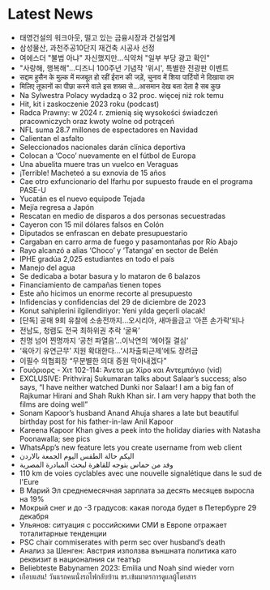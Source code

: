 # Latest News
-  태영건설의 워크아웃, 떨고 있는 금융시장과 건설업계
-  삼성물산, 과천주공10단지 재건축 시공사 선정
-  여에스더 "불법 아냐" 자신했지만…식약처 "일부 부당 광고 확인"
-  "사랑해, 행복해"…디즈니 100주년 기념작 '위시', 특별한 전광판 이벤트
-  सद्दाम हुसैन के मुल्क में मजबूत हो रहीं ईरान की जड़ें, चुनाव में शिया पार्टियों ने दिखाया दम
-  मिलिए तूफानों का पीछा करने वाले इस शख्स से…आसमान देख बता देता है सब कुछ
-  Na Sylwestra Polacy wydadzą o 32 proc. więcej niż rok temu
-  Hit, kit i zaskoczenie 2023 roku (podcast)
-  Radca Prawny: w 2024 r. zmienią się wysokości świadczeń pracowniczych oraz kwoty wolne od potrąceń
-  NFL suma 28.7 millones de espectadores en Navidad
-  Calientan el asfalto
-  Seleccionados nacionales darán clínica deportiva
-  Colocan a ‘Coco’ nuevamente en el fútbol de Europa
-  Una abuelita muere tras un vuelco en Veraguas
-  ¡Terrible! Macheteó a su exnovia de 15 años
-  Cae otro exfuncionario del Ifarhu por supuesto fraude en el programa PASE-U
-  Yucatán es el nuevo equipode Tejada
-  Mejía regresa a Japón
-  Rescatan en medio de disparos a dos personas secuestradas
-  Cayeron con 15 mil dólares falsos en Colón
-  Diputados se enfrascan en debate presupuestario
-  Cargaban en carro arma de fuego y pasamontañas por Río Abajo
-  Rayo alcanzó a alias ‘Choco’ y ‘Tatanga’ en sector de Belén
-  IPHE gradúa 2,025 estudiantes en todo el país
-  Manejo del agua
-  Se dedicaba a botar basura y lo mataron de 6 balazos
-  Financiamiento de campañas tienen topes
-  Este año hicimos un enorme recorte al presupuesto
-  Infidencias y confidencias del 29 de diciembre de 2023
-  Konut sahiplerini ilgilendiriyor: Yeni yılda geçerli olacak!
-  [단독] 공매 9회 유찰에 소송전까지…오시리아, 새마을금고 ‘아픈 손가락’되나
-  전남도, 청렴도 전국 최하위권 추락 ‘굴욕’
-  친명 넘어 찐명까지 ‘공천 파열음’…이낙연의 ‘헤어질 결심’
-  ‘육아기 유연근무’ 지원 확대한다...‘시차출퇴근제’에도 장려금
-  이필수 의협회장 “무분별한 의대 증원 막아내겠다”
-  Γουόριορς - Χιτ 102-114: Άνετα με Χίρο και Αντεμπάγιο (vid)
-  EXCLUSIVE: Prithviraj Sukumaran talks about Salaar’s success; also says, “I have neither watched Dunki nor Salaar! I am a big fan of Rajkumar Hirani and Shah Rukh Khan sir. I am very happy that both the films are doing well”
-  Sonam Kapoor’s husband Anand Ahuja shares a late but beautiful birthday post for his father-in-law Anil Kapoor
-  Kareena Kapoor Khan gives a peek into the holiday diaries with Natasha Poonawalla; see pics
-  WhatsApp’s new feature lets you create username from web client
-  اليكم حالة الطقس اليوم الجمعة بالاردن
-  وفد من حماس يتوجه للقاهرة لبحث المبادرة المصرية
-  110 km de voies cyclables avec une nouvelle signalétique dans le sud de l'Eure
-  В Марий Эл среднемесячная зарплата за десять месяцев выросла на 19%
-  Мокрый снег и до -3 градусов: какая погода будет в Петербурге 29 декабря
-  Ульянов: ситуация с российскими СМИ в Европе отражает тоталитарные тенденции
-  PSC chair commiserates with perm sec over husband’s death
-  Анализ за Шенген: Австрия използва външната политика като реквизит в националния си театър
-  Beliebteste Babynamen 2023: Emilia und Noah sind wieder vorn
-  เกือบแสน! วันแรกคนนั่งรถไฟกลับบ้าน ขร.เข้มมาตรการดูแลผู้โดยสาร
